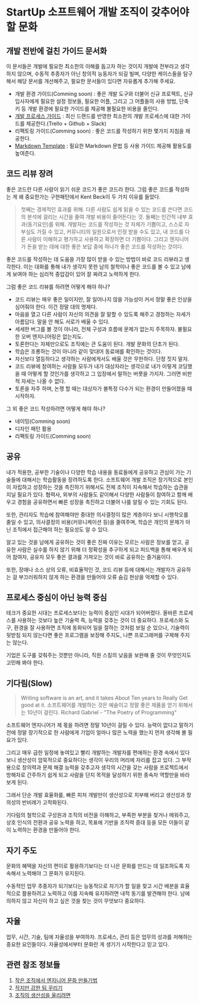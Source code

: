 StartUp 소프트웨어 개발 조직이 갖추어야 할 문화
======================
개발 전반에 걸친 가이드 문서화
---------------
이 문서들은 개발에 필요한 최소한의 이해를 돕고자 하는 것이지 개발에 전부라고 생각하지 않으며, 수동적 추종자가 아닌 창의적 능동자가 되길 빌며, 다양한 케이스들을 탐구해서 해당 문서를 개선해주고, 필요한 문서들이 있다면 자유롭게 추가해 주세요.

- 개발 환경 가이드(Comming soon) : 좋은 개발 도구와 더불어 신규 프로젝트, 신규 입사자에게 필요한 설정 정보들, 필요한 어플, 그리고 그 어플들의 사용 방법, 단축키 등 개발 환경에 필요한 가이드를 제공해 불필요한 비용을 줄인다.
- [개발 프로세스 가이드](https://github.com/mimul/dev-environment/blob/master/dev_process.md) : 최신 드랜드를 반영한 최소한의 개발 프로세스에 대한 가이드를 제공한다.(Trello + Github + Slack)
- 리팩토링 가이드(Comming soon) : 좋은 코드를 작성하기 위한 몇가지 지침을 제공한다.
- [Markdown Template](https://github.com/mimul/dev-environment/blob/master/markdown_template.md) : 필요한 Markdown 문법 등 사용 가이드 제공해 활용도를 높여준다.

코드 리뷰 장려
---------------
좋은 코드란 다른 사람이 읽기 쉬운 코드가 좋은 코드라 한다. 그럼 좋은 코드를 작성하는 게 왜 중요한가는 구현패턴에서 Kent Beck이 두 가지 이유를 들었다.

> 첫째는 경제적인 효과를 위해. 다른 사람도 쉽게 읽을 수 있는 코드를 쓴다면 코드의 분석에 걸리는 시간을 줄여 개발 비용이 줄어든다는 것.
> 둘째는 인간적 내부 효과(동기요인)를 위해. 개발자는 코드를 작성하는 것 자체가 기쁨이고, 스스로 자부심도 가질 수 있고, 커뮤니티의 일원으로서 인정 받을 수도 있고, 내 코드를 다른 사람이 이해하고 평가하고 사용하고 확장하면 더 기쁨이다. 그리고 엔지니어가 돈을 받는 데에 대한 좋은 보답 중에 하나가 좋은 코드를 작성하는 것이다.

좋은 코드를 작성하는 데 도움을 가장 많이 받을 수 있는 방법이 바로 코드 리뷰라고 생각한다. 이는 대화를 통해 내가 생각지 못한 남의 철학이나 좋은 코드를 볼 수 있고 남에게 보여야 하는 심리적 중압감이 있어 잘 짜려고 노력하게 한다.

그럼 좋은 코드 리뷰를 하려면 어떻게 해야 하나?
- 코드 리뷰는 매우 좋은 일이지만, 잘 일어나지 않을 가능성이 커서 정말 좋은 인상을 심어줘야 한다. 이건 정말 대의 명제다.
- 마음을 열고 다른 사람이 자신의 의견을 잘 말할 수 있도록 해주고 경청하는 자세가 아름답다. 말을 안 해도 서로가 배울 수 있다.
- 세세한 버그를 볼 것이 아니라, 전체 구성과 흐름에 문제가 없는지 주목하자. 불필요한 오버 엔지니어링은 없는지도.
- 토론한다는 자체만으로도 조직에는 큰 도움이 된다. 개발 문화의 단초가 된다.
- 학습은 조롱하는 것이 아니라 같이 맞대어 동료애를 확인하는 것이다.
- 자신보다 열등하다고 생각하는 사람에게서도 배울 것은 무한하다. 단정 짓지 말자.
- 코드 리뷰에 참여하는 사람들 모두가 내가 대상자라는 생각으로 내가 이렇게 코딩했을 때 어떻게 할 것인가를 생각하고 그 입장에서 말하는 버릇을 가지자. 그러면 비판적 자세는 나올 수 없다.
- 토론을 자주 하며, 논쟁 할 때는 대상자가 불특정 다수가 되는 환경이 만들어졌을 때 시작하자.

그 외 좋은 코드 작성하려면 어떻게 해야 하나?
- 네이밍(Comming soon)
- 디자인 패턴 활용
- 리팩토링 가이드(Comming soon)

공유
---------------
내가 적용한, 공부한 기술이나 다양한 학습 내용을 동료들에게 공유하고 관심이 가는 기술들에 대해서는 학습활동을 장려하도록 한다. 소프트웨어 개발 조직은 장기적으로 본인이 자립하고 성장하는 것을 촉진하기 위해서도 전체 조직이 지속해서 학습하는 습관을 지닐 필요가 있다. 협력사, 외부의 사람들도 같이해서 다양한 사람들이 참여하고 함께 배우고 경험을 공유하면서 빠른 성장을 촉진하고 더불어 나를 알릴 수 있는 기회도 된다. 

또한, 관리자도 학습에 참여해야만 중대한 의사결정이 많은 계층이다 보니 시행착오를 줄일 수 있고, 의사결정의 비용(커뮤니케이션 등)을 줄여주며, 학습은 개인의 문제가 아닌 조직에서 접근해야 하는 필요성도 알 수 있다.

알고 있는 것을 남에게 공유하는 것이 좋은 진짜 이유는 모르는 사람은 정보를 얻고, 공유한 사람은 실수를 하지 않기 위해 더 정확성을 추구하게 되고 피드백을 통해 배우게 되어 참여자, 공유자 모두 좋은 결과를 가져오는 것이 바로 공유하는 즐거움이다.

또한, 장애나 소스 상의 오류, 비효율적인 것, 코드 리뷰 등에 대해서는 개발자가 공유하는 걸 부끄러워하지 않게 하는 환경을 만들어야 오류 숨김 현상을 억제할 수 있다.

프로세스 중심이 아닌 능력 중심
---------------
테크가 중요한 시대는 프로세스보다는 능력이 중심인 시대가 되어버렸다. 올바른 프로세스를 사용하는 것보다 높은 기술력 즉, 능력을 갖추는 것이 더 중요하다. 프로세스와 도구, 환경을 잘 사용하면 조직에 동화되어 일을 잘하는 것처럼 보일 순 있으나, 기술력이 뒷받침 되지 않는다면 좋은 프로그램을 보장해 주지도, 나쁜 프로그래머를 구제해 주지는 않는다.

기업은 도구룰 갖춰주는 것뿐만 아니라, 직원 스킬의 낮음을 보완해 줄 것이 무엇인지도 고민해 봐야 한다.

기다림(Slow)
---------------
> Writing software is an art, and it takes About Ten years to Really Get good at it.
> 소프트웨어를 개발하는 것은 예술이고 정말 좋은 제품을 얻기 위해서는 10년이 걸린다.
> Richard Gabriel - "The Poetry of Programming"

소프트웨어 엔지니어가 제 몫을 하려면 정말 10년이 걸릴 수 있다. 능력이 없다고 말하기 전에 정말 장기적으로 한 사람에게 기업이 얼마나 많은 노력을 했는지 먼저 생각해 볼 필요가 있다.

그리고 매우 급한 일정에 놓여있고 빨리 개발하는 개발자를 편애하는 환경 속에서 있다 보니 생산성이 암묵적으로 중요하다는 생각이 우리의 머리에 자리를 잡고 있다. 그 부작용으로 창의력과 문제 해결 능력을 갖추고자 생각의 시간을 갖는 사람을 프로젝트에서 방해자로 간주하기 쉽게 되고 사람을 단지 목적을 달성하기 위한 종속자 역할만을 바라보게 된다.

그래서 단순 개발 효율화를, 빠른 피처 개발만이 생산성으로 치부해 버리고 생산성과 창의성의 반비례가 고착화된다.

기다림의 철학으로 구성원과 조직의 비전을 이해하고, 부족한 부분을 찾거나 메워주고, 상호 인식의 전환과 공유 노력을 하고, 목표에 기반을 조직력 증대 등을 모든 이들이 같이 노력하는 환경을 만들어야 한다.

자기 주도
---------------
문화의 혜택을 자신의 편이로 활용하기보다는 더 나은 문화를 만드는 데 일조하도록 지속해서 노력해야 그 문화가 유지된다.

수동적인 업무 추종자가 되기보다는 능동적으로 자기가 할 일을 찾고 시간 배분을 효율적으로 활용하려고 노력하고 이를 지속해 유지하려면 내적 동기를 발견해야 한다. 남에 의하지 않고 자신이 하고 싶은 것을 찾는 것이 무엇보다 중요하다.

자율
---------------
업무, 시간, 기술, 팀에 자율성을 부여하자. 프로세스, 관리 등은 업무의 성과를 저해하는 중요한 요인들이다. 자율성에서부터 문화란 게 생기기 시작한다고 믿고 있다.

관련 참조 정보들
---------------
1. [작은 조직에서 엔지니어 문화 만들기법](http://www.mimul.com/pebble/default/2011/07/23/1311414084290.html)
2. [작지만 강한 팀 꾸리기](http://www.mimul.com/pebble/default/2011/01/31/1296401014320.html)
3. [조직의 생산성을 올리려면](http://www.mimul.com/pebble/default/2015/04/30/1430380681414.html)

